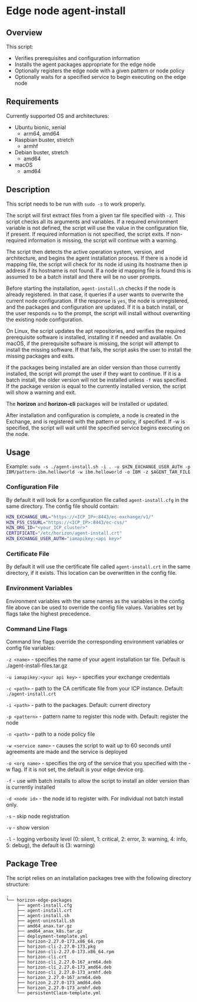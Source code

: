 # Edge node agent-install 

## Overview

This script:

* Verifies prerequisites and configuration information
* Installs the agent packages appropriate for the edge node
* Optionally registers the edge node with a given pattern or node policy
* Optionally waits for a specified service to begin executing on the edge node

## Requirements

Currently supported OS and architectures:

* Ubuntu bionic, xenial
  * arm64, amd64
* Raspbian buster, stretch
  * armhf
* Debian buster, stretch
  * amd64
* macOS
  * amd64

## Description

This script needs to be run with `sudo -s` to work properly.

The script will first extract files from a given tar file specified with `-z`. This script checks all its arguments and variables. If a required environment variable is not defined, the script will use the value in the configuration file, if present. If required information is not specified, the script exits. If non-required information is missing, the script will continue with a warning.

The script then detects the active operation system, version, and architecture, and begins the agent installation process. If there is a node id mapping file, the script will check for its node id using its hostname then ip address if its hostname is not found. If a node id mapping file is found this is assumed to be a batch install and there will be no user prompts.

Before starting the installation, `agent-install.sh` checks if the node is already registered. In that case, it queries if a user wants to overwrite the current node configuration. If the response is `yes`, the node is unregistered, and the packages and configuration are updated. If it is a batch install, or the user responds `no` to the prompt, the script will install without overwriting the existing node configuration.

On Linux, the script updates the apt repositories, and verifies the required prerequisite software is installed, installing it if needed and available. On macOS, if the prerequisite software is missing, the script will attempt to install the missing software. If that fails, the script asks the user to install the missing packages and exits.

If the packages being installed are an older version than those currently installed, the script will prompt the user if they want to continue. If it is a batch install, the older version will not be installed unless `-f` was specified. If the package version is equal to the currently installed version, the script will show a warning and exit.

The **horizon** and **horizon-cli** packages will be installed or updated.

After installation and configuration is complete, a node is created in the Exchange, and is registered with the pattern or policy, if specified. If -w <service name> is specified, the script will wait until the specified service begins executing on the node.

## Usage

Example: `sudo -s ./agent-install.sh -i . -u $HZN_EXCHANGE_USER_AUTH -p IBM/pattern-ibm.helloworld -w ibm.helloworld -o IBM -z $AGENT_TAR_FILE`

### Configuration File

By default it will look for a configuration file called `agent-install.cfg` in the same directory. The config file should contain:

```bash
HZN_EXCHANGE_URL="https://<ICP_IP>:8443/ec-exchange/v1/"
HZN_FSS_CSSURL="https://<ICP_IP>:8443/ec-css/"
HZN_ORG_ID="<your_ICP_cluster>"
CERTIFICATE="/etc/horizon/agent-install.crt"
HZN_EXCHANGE_USER_AUTH="iamapikey:<api key>"
```

### Certificate File

By default it will use the certificate file called `agent-install.crt` in the same directory, if it exists. This location can be overwritten in the config file.

### Environment Variables

Environment variables with the same names as the variables in the config file above can be used to override the config file values. Variables set by flags take the highest precedence.

### Command Line Flags

Command line flags override the corresponding environment variables or config file variables:

`-z <name>` - specifies the name of your agent installation tar file. Default is ./agent-install-files.tar.gz

`-u iamapikey:<your api key>` -  specifies your exchange credentials

`-c <path>` - path to the CA certificate file from your ICP instance. Default: `./agent-install.crt`

`-i <path>` - path to the packages. Default: current directory

`-p <pattern>` - pattern name to register this node with. Default: register the node

`-n <path>` - path to a node policy file

`-w <service name>` - causes the script to wait up to 60 seconds until agreements are made and the service is deployed

`-o <org name>` - specifies the org of the service that you specified with the -w flag. If it is not set, the default is your edge device org.

`-f` - use with batch installs to allow the script to install an older version than is currently installed

`-d <node id>` - the node id to register with. For individual not batch install only.

`-s` - skip node registration

`-v` - show version

`-l` - logging verbosity level (0: silent, 1: critical, 2: error, 3: warning, 4: info, 5: debug), the default is (3: warning)

## Package Tree

The script relies on an installation packages tree with the following directory structure:

```text
.
└── horizon-edge-packages
    ├── agent-install.cfg
    ├── agent-install.crt
    ├── agent-install.sh
    ├── agent-uninstall.sh
    ├── amd64_anax.tar.gz
    ├── amd64_anax_k8s.tar.gz
    ├── deployment-template.yml
    ├── horizon-2.27.0-173.x86_64.rpm
    ├── horizon-cli-2.27.0-173.pkg
    ├── horizon-cli-2.27.0-173.x86_64.rpm
    ├── horizon-cli.crt
    ├── horizon-cli_2.27.0-167_arm64.deb
    ├── horizon-cli_2.27.0-173_amd64.deb
    ├── horizon-cli_2.27.0-173_armhf.deb
    ├── horizon_2.27.0-167_arm64.deb
    ├── horizon_2.27.0-173_amd64.deb
    ├── horizon_2.27.0-173_armhf.deb
    └── persistentClaim-template.yml
```
